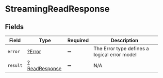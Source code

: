# StreamingReadResponse


## Fields

| Field                                                | Type                                                 | Required                                             | Description                                          |
| ---------------------------------------------------- | ---------------------------------------------------- | ---------------------------------------------------- | ---------------------------------------------------- |
| `error`                                              | [?Error](../../models/shared/Error.md)               | :heavy_minus_sign:                                   | The Error type defines a logical error model         |
| `result`                                             | [?ReadResponse](../../models/shared/ReadResponse.md) | :heavy_minus_sign:                                   | N/A                                                  |